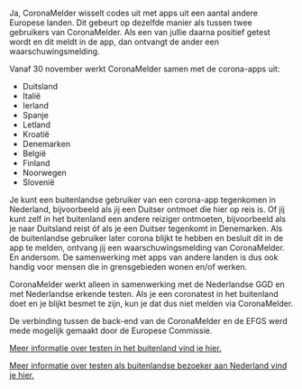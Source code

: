 Ja, CoronaMelder wisselt codes uit met apps uit een aantal andere Europese landen. Dit gebeurt op dezelfde manier als tussen twee gebruikers van CoronaMelder. Als een van jullie daarna positief getest wordt en dit meldt in de app, dan ontvangt de ander een waarschuwingsmelding.

Vanaf 30 november werkt CoronaMelder samen met de corona-apps uit: 

- Duitsland 
- Italië 
- Ierland 
- Spanje 
- Letland 
- Kroatië
- Denemarken 
- België
- Finland
- Noorwegen
- Slovenië

Je kunt een buitenlandse gebruiker van een corona-app tegenkomen in Nederland, bijvoorbeeld als jij een Duitser ontmoet die hier op reis is. Of jij kunt zelf in het buitenland een andere reiziger ontmoeten, bijvoorbeeld als je naar Duitsland reist óf als je een Duitser tegenkomt in Denemarken. Als de buitenlandse gebruiker later corona blijkt te hebben en besluit dit in de app te melden, ontvang jij een waarschuwingsmelding van CoronaMelder. En andersom. De samenwerking met apps van andere landen is dus ook handig voor mensen die in grensgebieden wonen en/of werken.

CoronaMelder werkt alleen in samenwerking met de Nederlandse GGD en met Nederlandse erkende testen. Als je een coronatest in het buitenland doet en je blijkt besmet te zijn, kun je dat dus niet melden via CoronaMelder. 

De verbinding tussen de back-end van de CoronaMelder en de EFGS werd mede mogelijk gemaakt door de Europese Commissie.

[Meer informatie over testen in het buitenland vind je hier.](https://www.rijksoverheid.nl/onderwerpen/coronavirus-covid-19/testen/testen-in-het-buitenland)

[Meer informatie over testen als buitenlandse bezoeker aan Nederland vind je hier.](https://www.rijksoverheid.nl/onderwerpen/coronavirus-covid-19/testen/testen-op-vakantie-in-nederland)
